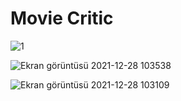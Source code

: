 # Movie Critic

![1](https://user-images.githubusercontent.com/58563002/147541869-4abcb5c5-a566-41e2-b513-3ee81c68017e.gif)

![Ekran görüntüsü 2021-12-28 103538](https://user-images.githubusercontent.com/58563002/147541607-2fd9d482-6cf1-4294-90f8-b776098c14d2.png)

![Ekran görüntüsü 2021-12-28 103109](https://user-images.githubusercontent.com/58563002/147541609-b7b83f51-eb84-45f8-b6d3-8062742a7393.png)
